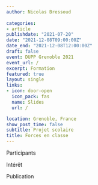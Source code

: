```yaml
---
author: Nicolas Bressoud
  
categories:
- article
publishdate: "2021-07-20"
date: "2021-12-08T09:00:00Z"
date_end: "2021-12-08T12:00:00Z"
draft: false
event: DUPP Grenoble 2021
event_url: /
excerpt: Formation
featured: true
layout: single
links:
- icon: door-open
  icon_pack: fas
  name: Slides
  url: /

location: Grenoble, France
show_post_time: false
subtitle: Projet scolaire
title: Forces en classe
---
```



Participants

Intérêt

Publication